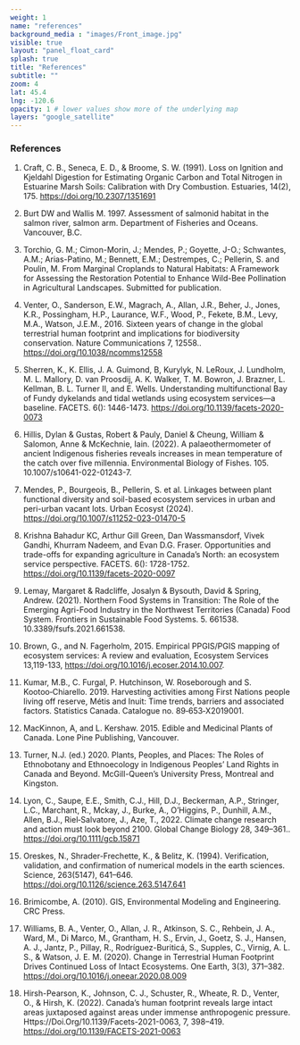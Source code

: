 ```yaml
---
weight: 1
name: "references"
background_media : "images/Front_image.jpg" 
visible: true
layout: "panel_float_card"
splash: true
title: "References"
subtitle: ""
zoom: 4
lat: 45.4
lng: -120.6
opacity: 1 # lower values show more of the underlying map
layers: "google_satellite"
---
```



### References

1. Craft, C. B., Seneca, E. D., & Broome, S. W. (1991). Loss on Ignition and Kjeldahl Digestion for Estimating Organic Carbon and Total Nitrogen in Estuarine Marsh Soils: Calibration with Dry Combustion. Estuaries, 14(2), 175. https://doi.org/10.2307/1351691

2. Burt DW and Wallis M. 1997. Assessment of salmonid habitat in the salmon river, salmon arm. Department of Fisheries and Oceans. Vancouver, B.C. 

3. Torchio, G. M.; Cimon-Morin, J.; Mendes, P.; Goyette, J-O.; Schwantes, A.M.; Arias-Patino, M.; Bennett, E.M.; Destrempes, C.; Pellerin, S.  and Poulin, M. From Marginal Croplands to Natural Habitats: A Framework for Assessing the Restoration Potential to Enhance Wild-Bee Pollination in Agricultural Landscapes. Submitted for publication.

4. Venter, O., Sanderson, E.W., Magrach, A., Allan, J.R., Beher, J., Jones, K.R., Possingham, H.P., Laurance, W.F., Wood, P., Fekete, B.M., Levy, M.A., Watson, J.E.M., 2016. Sixteen years of change in the global terrestrial human footprint and implications for biodiversity conservation. Nature Communications 7, 12558.. https://doi.org/10.1038/ncomms12558

5. Sherren, K., K. Ellis, J. A. Guimond, B, Kurylyk, N. LeRoux, J. Lundholm, M. L. Mallory, D. van Proosdij, A. K. Walker, T. M. Bowron, J. Brazner, L. Kellman, B. L. Turner II, and E. Wells. Understanding multifunctional Bay of Fundy dykelands and tidal wetlands using ecosystem services—a baseline. FACETS. 6(): 1446-1473. https://doi.org/10.1139/facets-2020-0073

6. Hillis, Dylan & Gustas, Robert & Pauly, Daniel & Cheung, William & Salomon, Anne & McKechnie, Iain. (2022). A palaeothermometer of ancient Indigenous fisheries reveals increases in mean temperature of the catch over five millennia. Environmental Biology of Fishes. 105. 10.1007/s10641-022-01243-7.

7. Mendes, P., Bourgeois, B., Pellerin, S. et al. Linkages between plant functional diversity and soil-based ecosystem services in urban and peri-urban vacant lots. Urban Ecosyst (2024). https://doi.org/10.1007/s11252-023-01470-5

8. Krishna Bahadur KC, Arthur Gill Green, Dan Wassmansdorf, Vivek Gandhi, Khurram Nadeem, and Evan D.G. Fraser. Opportunities and trade-offs for expanding agriculture in Canada’s North: an ecosystem service perspective. FACETS. 6(): 1728-1752. https://doi.org/10.1139/facets-2020-0097

9. Lemay, Margaret & Radcliffe, Josalyn & Bysouth, David & Spring, Andrew. (2021). Northern Food Systems in Transition: The Role of the Emerging Agri-Food Industry in the Northwest Territories (Canada) Food System. Frontiers in Sustainable Food Systems. 5. 661538. 10.3389/fsufs.2021.661538.

10. Brown, G., and N. Fagerholm, 2015. Empirical PPGIS/PGIS mapping of ecosystem services: A review and evaluation, Ecosystem Services 13,119-133, https://doi.org/10.1016/j.ecoser.2014.10.007.

11. Kumar, M.B., C. Furgal, P. Hutchinson, W. Roseborough and S. Kootoo‑Chiarello. 2019. Harvesting activities among First Nations people living off reserve, Métis and Inuit: Time trends, barriers and associated factors. Statistics Canada. Catalogue no. 89‑653‑X2019001.

12. MacKinnon, A, and L. Kershaw. 2015. Edible and Medicinal Plants of Canada. Lone Pine Publishing, Vancouver.

13. Turner, N.J. (ed.) 2020. Plants, Peoples, and Places: The Roles of Ethnobotany and Ethnoecology in Indigenous Peoples’ Land Rights in Canada and Beyond. McGill-Queen’s University Press, Montreal and Kingston.

14. Lyon, C., Saupe, E.E., Smith, C.J., Hill, D.J., Beckerman, A.P., Stringer, L.C., Marchant, R., Mckay, J., Burke, A., O’Higgins, P., Dunhill, A.M., Allen, B.J., Riel‐Salvatore, J., Aze, T., 2022. Climate change research and action must look beyond 2100. Global Change Biology 28, 349–361.. https://doi.org/10.1111/gcb.15871

<!-- Tourigny, E.D., 2020. Maintaining Traditions: Food and Identity among Early Immigrants to Upper Canada. Historical Archaeology 54, 354–374.. https://doi.org/10.1007/s41636-020-00237-5 -->

15. Oreskes, N., Shrader-Frechette, K., & Belitz, K. (1994). Verification, validation, and confirmation of numerical models in the earth sciences. Science, 263(5147), 641–646. https://doi.org/10.1126/science.263.5147.641

16. Brimicombe, A. (2010). GIS, Environmental Modeling and Engineering. CRC Press.

17. Williams, B. A., Venter, O., Allan, J. R., Atkinson, S. C., Rehbein, J. A., Ward, M., Di Marco, M., Grantham, H. S., Ervin, J., Goetz, S. J., Hansen, A. J., Jantz, P., Pillay, R., Rodríguez-Buriticá, S., Supples, C., Virnig, A. L. S., & Watson, J. E. M. (2020). Change in Terrestrial Human Footprint Drives Continued Loss of Intact Ecosystems. One Earth, 3(3), 371–382. https://doi.org/10.1016/j.oneear.2020.08.009

18. Hirsh-Pearson, K., Johnson, C. J., Schuster, R., Wheate, R. D., Venter, O., & Hirsh, K. (2022). Canada’s human footprint reveals large intact areas juxtaposed against areas under immense anthropogenic pressure. Https://Doi.Org/10.1139/Facets-2021-0063, 7, 398–419. https://doi.org/10.1139/FACETS-2021-0063

<!-- Woolmer, G., Trombulak, S. C., Ray, J. C., Doran, P. J., Anderson, M. G., Baldwin, R. F., Morgan, A., &    Sanderson, E. W. (2008). Rescaling the Human Footprint: A tool for conservation planning at an ecoregional scale. Landscape and Urban Planning, 87(1), 42–53. https://doi.org/10.1016/j.landurbplan.2008.04.005 -->